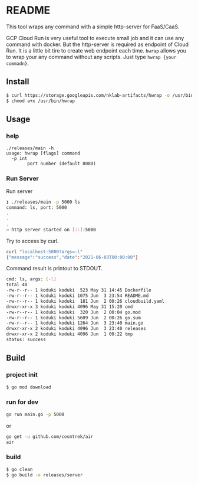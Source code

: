 README
=========

This tool wraps any command with a simple http-server for FaaS/CaaS.

GCP Cloud Run is very useful tool to execute small job and it can use any command with docker. But the http-server is required as endpoint of Cloud Run. It is a little bit tire to create web endpoint each time.
`hwrap` allows you to wrap your any command without any scripts. Just type `hwrap {your commadn}`.

Install
-------

```bash
$ curl https://storage.googleapis.com/nklab-artifacts/hwrap -o /usr/bin/hwrap 
$ chmod a+x /usr/bin/hwrap 
```

Usage
----

### help

```
./releases/main -h
usage: hwrap [flags] command
  -p int
        port number (default 8080)
```

### Run Server

Run server

```bash
❯ ./releases/main -p 5000 ls
command: ls, port: 5000
.
.
.
⇨ http server started on [::]:5000
```

Try to access by curl.

```bash
curl "localhost:5000?args=-l"
{"message":"success","date":"2021-06-03T00:00:00"}
```

Command result is printout to STDOUT.

```bash
cmd: ls, args: [-l]
total 40
-rw-r--r-- 1 koduki koduki  523 May 31 14:45 Dockerfile
-rw-r--r-- 1 koduki koduki 1075 Jun  3 23:54 README.md
-rw-r--r-- 1 koduki koduki  181 Jun  2 00:26 cloudbuild.yaml
drwxr-xr-x 3 koduki koduki 4096 May 31 15:20 cmd
-rw-r--r-- 1 koduki koduki  320 Jun  2 00:04 go.mod
-rw-r--r-- 1 koduki koduki 5609 Jun  2 00:26 go.sum
-rw-r--r-- 1 koduki koduki 1264 Jun  3 23:40 main.go
drwxr-xr-x 2 koduki koduki 4096 Jun  3 23:40 releases
drwxr-xr-x 2 koduki koduki 4096 Jun  1 00:22 tmp
status: success
```

Build
-------

### project init

```bash
$ go mod download
```

### run for dev

```bash
go run main.go -p 5000
```

or

```bash
go get -u github.com/cosmtrek/air
air
```

### build

```bash
$ go clean
$ go build -o releases/server
```
